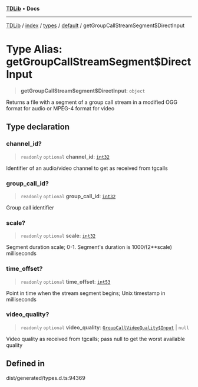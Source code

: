[**TDLib**](../../../../../../README.md) • **Docs**

***

[TDLib](../../../../../../modules.md) / [index](../../../../../README.md) / [types](../../../README.md) / [default](../README.md) / getGroupCallStreamSegment$DirectInput

# Type Alias: getGroupCallStreamSegment$DirectInput

> **getGroupCallStreamSegment$DirectInput**: `object`

Returns a file with a segment of a group call stream in a modified OGG format for audio or MPEG-4 format for video

## Type declaration

### channel\_id?

> `readonly` `optional` **channel\_id**: [`int32`](int32.md)

Identifier of an audio/video channel to get as received from tgcalls

### group\_call\_id?

> `readonly` `optional` **group\_call\_id**: [`int32`](int32.md)

Group call identifier

### scale?

> `readonly` `optional` **scale**: [`int32`](int32.md)

Segment duration scale; 0-1. Segment's duration is 1000/(2**scale) milliseconds

### time\_offset?

> `readonly` `optional` **time\_offset**: [`int53`](int53.md)

Point in time when the stream segment begins; Unix timestamp in milliseconds

### video\_quality?

> `readonly` `optional` **video\_quality**: [`GroupCallVideoQuality$Input`](GroupCallVideoQuality$Input.md) \| `null`

Video quality as received from tgcalls; pass null to get the worst available quality

## Defined in

dist/generated/types.d.ts:94369
